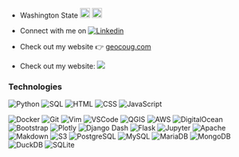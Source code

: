 - Washington State <img src="https://geocoug.com/images/wsu.svg" width="20px" style="margin-top: -10px;"/> <img src="https://static.www.nfl.com/t_q-best/league/api/clubs/logos/SEA" width="20px"/> <img src="https://www.mlbstatic.com/team-logos/team-cap-on-dark/136.svg" height="17px" /> <img src="https://cms.nhl.bamgrid.com/images/assets/binary/317578370/binary-file/file.svg" height="17px">

- Connect with me on <a href="https://www.linkedin.com/in/c-grant/">![Linkedin](https://img.shields.io/badge/-LinkedIn-0e1116?&logo=linkedin&logoColor=blue&link=https://www.linkedin.com/in/c-grant/)</a>

- Check out my website 👉 <a href="https://geocoug.com">geocoug.com</a>

- Check out my website: [![](https://img.shields.io/badge/geocoug.com-0e1116)](https://geocoug.com)

### Technologies

![Python](https://img.shields.io/badge/-Python-0e1116?&logo=Python)
![SQL](https://img.shields.io/badge/-SQL-0e1116?&logo=PostgreSQL)
![HTML](https://img.shields.io/badge/-HTML-0e1116?&logo=html5)
![CSS](https://img.shields.io/badge/-CSS-0e1116?&logo=css3)
![JavaScript](https://img.shields.io/badge/-JavaScript-0e1116?&logo=JavaScript)

![Docker](https://img.shields.io/badge/-Docker-0e1116?&logo=Docker)
![Git](https://img.shields.io/badge/-Git-0e1116?&logo=Git)
![Vim](https://img.shields.io/badge/-Vim-0e1116?&logo=Vim)
![VSCode](https://img.shields.io/badge/-VSCode-0e1116?&logo=visual-studio-code&logoColor=blue)
![QGIS](https://img.shields.io/badge/-QGIS-0e1116?&logo=QGIS)
![AWS](https://img.shields.io/badge/-AWS-0e1116?&logo=Amazon-AWS&logoColor=F90)
![DigitalOcean](https://img.shields.io/badge/-DigitalOcean-0e1116?&logo=digitalOcean)
![Bootstrap](https://img.shields.io/badge/-Bootstrap-0e1116?&logo=Bootstrap)
![Plotly](https://img.shields.io/badge/-Plotly%20Dash-0e1116?&logo=Plotly)
![Django Dash](https://img.shields.io/badge/-Django-0e1116?&logo=Django)
![Flask](https://img.shields.io/badge/-Flask-0e1116?&logo=Flask)
![Jupyter](https://img.shields.io/badge/-Jupyter-0e1116?&logo=Jupyter)
![Apache](https://img.shields.io/badge/-Apache-0e1116?&logo=Apache)
![Makdown](https://img.shields.io/badge/-Markdown-0e1116?&logo=Markdown)
![S3](https://img.shields.io/badge/-S3-0e1116?&logo=Amazon-S3)
![PostgreSQL](https://img.shields.io/badge/-PostgreSQL-0e1116?&logo=PostgreSQL)
![MySQL](https://img.shields.io/badge/-MySQL-0e1116?&logo=MySQL)
![MariaDB](https://img.shields.io/badge/-MariaDB-0e1116?&logo=MariaDB)
![MongoDB](https://img.shields.io/badge/-MongoDB-0e1116?&logo=MongoDB)
![DuckDB](https://img.shields.io/badge/-DuckDB-0e1116?&logo=DuckDB)
![SQLite](https://img.shields.io/badge/-SQLite-0e1116?&logo=SQLite)

